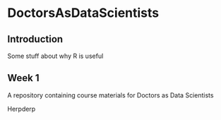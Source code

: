 # DoctorsAsDataScientists

## Introduction

Some stuff about why R is useful

## Week 1
A repository containing course materials for Doctors as Data Scientists

<!-- This content will not appear in the rendered Markdown -->

Herpderp
